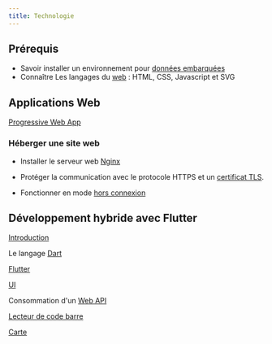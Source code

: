 ```yaml
---
title: Technologie
---
```


## Prérequis

+ Savoir installer un environnement pour [données embarquées](https://programmation-embarquee.netlify.app/)
+ Connaître Les langages du [web](https://integration-documents-web.netlify.app/) : HTML, CSS, Javascript et SVG


## Applications Web

[Progressive Web App](pwa)

### Héberger une site web

- Installer le serveur web [Nginx](http/nginx)

- Protéger la communication avec le protocole HTTPS et un [certificat TLS](security/certificat).

- Fonctionner en mode [hors connexion](pwa/service-workers)

## Développement hybride avec Flutter

[Introduction](flutter/)

Le langage [Dart](flutter/dart)

[Flutter](flutter)

[UI](flutter/ui)

Consommation d'un [Web API](flutter/future)

[Lecteur de code barre](flutter/barcode)

[Carte](flutter/carte)
